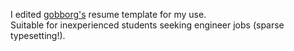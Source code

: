 I edited [gobborg's](https://github.com/gobborg) resume template for my use.   
Suitable for inexperienced students seeking engineer jobs (sparse typesetting!).
